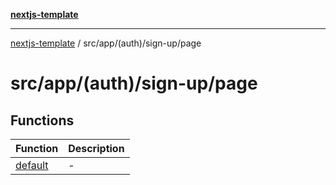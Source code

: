 [**nextjs-template**](../../../../../README.md)

---

[nextjs-template](../../../../../README.md) / src/app/(auth)/sign-up/page

# src/app/(auth)/sign-up/page

## Functions

| Function                        | Description |
| ------------------------------- | ----------- |
| [default](functions/default.md) | -           |
